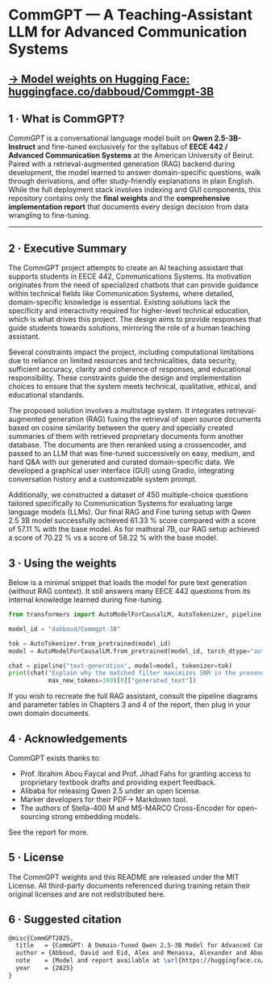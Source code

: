 # CommGPT — A Teaching-Assistant LLM for Advanced Communication Systems

[**→ Model weights on Hugging Face: huggingface.co/dabboud/Commgpt-3B**](https://huggingface.co/dabboud/Commgpt-3B)
---

## 1 · What is CommGPT?

*CommGPT* is a conversational language model built on **Qwen 2.5-3B-Instruct** and fine-tuned exclusively for the syllabus of **EECE 442 / Advanced Communication Systems** at the American University of Beirut.  Paired with a retrieval-augmented generation (RAG) backend during development, the model learned to answer domain-specific questions, walk through derivations, and offer study-friendly explanations in plain English.  While the full deployment stack involves indexing and GUI components, this repository contains only the **final weights** and the **comprehensive implementation report** that documents every design decision from data wrangling to fine-tuning.

---

## 2 · Executive Summary

The CommGPT project attempts to create an AI teaching assistant that supports students in EECE 442, Communications Systems. Its motivation originates from the need of specialized chatbots that can provide guidance within technical fields like Communication Systems, where detailed, domain-specific knowledge is essential. Existing solutions lack the specificity and interactivity required for higher-level technical education, which is what drives this project. The design aims to provide responses that guide students towards solutions, mirroring the role of a human teaching assistant.

Several constraints impact the project, including computational limitations due to reliance on limited resources and technicalities, data security, sufficient accuracy, clarity and coherence of responses, and educational responsibility. These constraints guide the design and implementation choices to ensure that the system meets technical, qualitative, ethical, and educational standards.

The proposed solution involves a multistage system. It integrates retrieval-augmented generation (RAG) fusing the retrieval of open source documents based on cosine similarity between the query and specially created summaries of them with retrieved proprietary documents form another database. The documents are then reranked using a crossencoder, and
passed to an LLM that was fine-tuned successively on easy, medium, and hard Q\&A with our generated and curated domain-specific data. We developed a graphical user interface (GUI) using Gradio, integrating conversation history and a customizable system prompt. 

Additionally, we constructed a dataset of 450 multiple-choice questions tailored specifically to Communication Systems for evaluating large language models (LLMs). 
Our final RAG and Fine tuning setup with Qwen 2.5 3B model successfully achieved 61.33 \% score compared with a score of 57.11 \% with the base model. As for mathsral 7B, our RAG setup achieved a score of 70.22 \% vs a score of 58.22 \% with the base model. 


## 3 · Using the weights

Below is a minimal snippet that loads the model for pure text generation (without RAG context).  It still answers many EECE 442 questions from its internal knowledge learned during fine-tuning.

```python
from transformers import AutoModelForCausalLM, AutoTokenizer, pipeline

model_id = "dabboud/Commgpt-3B"

tok = AutoTokenizer.from_pretrained(model_id)
model = AutoModelForCausalLM.from_pretrained(model_id, torch_dtype="auto")

chat = pipeline("text-generation", model=model, tokenizer=tok)
print(chat("Explain why the matched filter maximizes SNR in the presence of AWGN.",
           max_new_tokens=160)[0]["generated_text"])

```

If you wish to recreate the full RAG assistant, consult the pipeline diagrams and parameter tables in Chapters 3 and 4 of the report, then plug in your own domain documents.

## 4 · Acknowledgements
CommGPT exists thanks to:

- Prof. Ibrahim Abou Faycal and Prof. Jihad Fahs for granting access to proprietary textbook drafts and providing expert feedback.
- Alibaba for releasing Qwen 2.5 under an open license.
- Marker developers for their PDF→ Markdown tool.
- The authors of Stella-400 M and MS-MARCO Cross-Encoder for open-sourcing strong embedding models.

See the report for more. 

## 5 · License
The CommGPT weights and this README are released under the MIT License.
All third-party documents referenced during training retain their original licenses and are not redistributed here.

## 6 · Suggested citation

```latex
@misc{CommGPT2025,
  title   = {CommGPT: A Domain-Tuned Qwen 2.5-3B Model for Advanced Communication Systems},
  author = {Abboud, David and Eid, Alex and Menassa, Alexander and Abou Faycal, Ibrahim and Fahs, Jihad and Zaraket, Fadi and Chokr, Sally}
  note    = {Model and report available at \url{https://huggingface.co/dabboud/Commgpt-3B}},
  year    = {2025}
}
```

